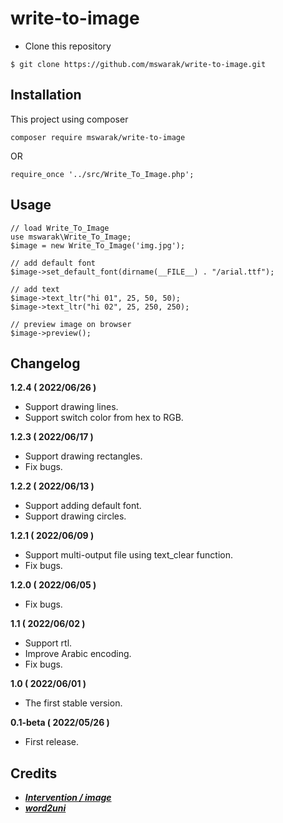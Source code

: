 # write-to-image
- Clone this repository
```
$ git clone https://github.com/mswarak/write-to-image.git
```

## Installation
This project using composer
```
composer require mswarak/write-to-image
```

OR

```
require_once '../src/Write_To_Image.php';
```

## Usage
```
// load Write_To_Image
use mswarak\Write_To_Image;
$image = new Write_To_Image('img.jpg');

// add default font
$image->set_default_font(dirname(__FILE__) . "/arial.ttf");

// add text
$image->text_ltr("hi 01", 25, 50, 50);
$image->text_ltr("hi 02", 25, 250, 250);

// preview image on browser
$image->preview();
```

## Changelog
**1.2.4 ( 2022/06/26 )**
- Support drawing lines.
- Support switch color from hex to RGB.

**1.2.3 ( 2022/06/17 )**
- Support drawing rectangles.
- Fix bugs.

**1.2.2 ( 2022/06/13 )**
- Support adding default font.
- Support drawing circles.

**1.2.1 ( 2022/06/09 )**
- Support multi-output file using text_clear function.
- Fix bugs.

**1.2.0 ( 2022/06/05 )**
- Fix bugs.

**1.1 ( 2022/06/02 )**
- Support rtl.
- Improve Arabic encoding.
- Fix bugs.

**1.0 ( 2022/06/01 )**
- The first stable version.

**0.1-beta ( 2022/05/26 )**
- First release.

## Credits
- [***Intervention / image***](https://github.com/Intervention/image)
- [***word2uni***](https://github.com/Null78/word2uni/blob/main/word2uni.php)
